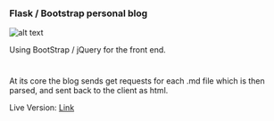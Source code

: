 ### Flask / Bootstrap personal blog
![alt text](https://i.imgur.com/v8luq11.png")

Using BootStrap / jQuery for the front end.
#
At its core the blog sends get requests for each .md file which is then parsed, and sent back to the client as html.

Live Version: [Link](https://www.ishevch.com)